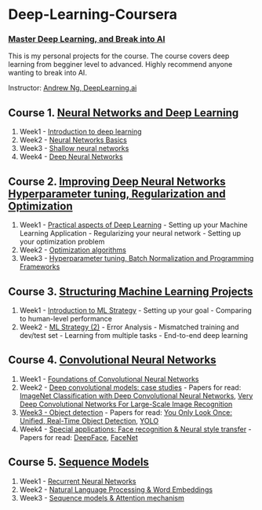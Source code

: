 # Deep-Learning-Coursera
### [Master Deep Learning, and Break into AI](https://www.coursera.org/specializations/deep-learning)

This is my personal projects for the course. The course covers deep learning from begginer level to advanced. Highly recommend anyone wanting to break into AI. 

Instructor: [Andrew Ng, DeepLearning.ai]()

 ## Course 1. [Neural Networks and Deep Learning](https://www.youtube.com/watch?v=CS4cs9xVecg&list=PLkDaE6sCZn6Ec-XTbcX1uRg2_u4xOEky0)
 
1. Week1 - [Introduction to deep learning](https://github.com/nmandal/Deep-Learning-Coursera/tree/master/Neural%20Networks%20and%20Deep%20Learning)
2. Week2 - [Neural Networks Basics](https://github.com/nmandal/Deep-Learning-Coursera/tree/master/Neural%20Networks%20and%20Deep%20Learning)
3. Week3 - [Shallow neural networks](https://github.com/nmandal/Deep-Learning-Coursera/tree/master/Neural%20Networks%20and%20Deep%20Learning)
4. Week4 - [Deep Neural Networks](https://github.com/nmandal/Deep-Learning-Coursera/tree/master/Neural%20Networks%20and%20Deep%20Learning)

## Course 2. [Improving Deep Neural Networks Hyperparameter tuning, Regularization and Optimization](https://www.youtube.com/watch?v=1waHlpKiNyY&list=PLkDaE6sCZn6Hn0vK8co82zjQtt3T2Nkqc)

1. Week1 - [Practical aspects of Deep Learning](https://github.com/nmandal/Deep-Learning-Coursera/tree/master/Improving%20Deep%20Neural%20Networks%20Hyperparameter%20tuning%2C%20Regularization%20and%20Optimization)
         - Setting up your Machine Learning Application
         - Regularizing your neural network
         - Setting up your optimization problem
2. Week2 - [Optimization algorithms](https://github.com/nmandal/Deep-Learning-Coursera/tree/master/Improving%20Deep%20Neural%20Networks%20Hyperparameter%20tuning%2C%20Regularization%20and%20Optimization)
3. Week3 - [Hyperparameter tuning, Batch Normalization and Programming Frameworks](https://github.com/nmandal/Deep-Learning-Coursera/tree/master/Improving%20Deep%20Neural%20Networks%20Hyperparameter%20tuning%2C%20Regularization%20and%20Optimization)

## Course 3. [Structuring Machine Learning Projects](https://www.youtube.com/watch?v=dFX8k1kXhOw&list=PLkDaE6sCZn6E7jZ9sN_xHwSHOdjUxUW_b)

1. Week1 - [Introduction to ML Strategy](https://github.com/nmandal/Deep-Learning-Coursera/blob/master/Structuring%20Machine%20Learning%20Projects/Week%201%20Quiz%20-%20Bird%20recognition%20in%20the%20city%20of%20Peacetopia%20(case%20study).md)
         - Setting up your goal
         - Comparing to human-level performance
2. Week2 - [ML Strategy (2)](https://github.com/nmandal/Deep-Learning-Coursera/blob/master/Structuring%20Machine%20Learning%20Projects/Week%202%20Quiz%20-%20Autonomous%20driving%20(case%20study).md)
         - Error Analysis
         - Mismatched training and dev/test set
         - Learning from multiple tasks
         - End-to-end deep learning
         
 ## Course 4. [Convolutional Neural Networks](https://www.youtube.com/watch?v=ArPaAX_PhIs&list=PLkDaE6sCZn6Gl29AoE31iwdVwSG-KnDzF)
 
 1. Week1 - [Foundations of Convolutional Neural Networks](https://github.com/nmandal/Deep-Learning-Coursera/tree/master/Convolutionary%20Neural%20Networks/Week1)
 2. Week2 - [Deep convolutional models: case studies](https://github.com/nmandal/Deep-Learning-Coursera/tree/master/Convolutionary%20Neural%20Networks/Week2) - Papers for read:  [ImageNet Classification with Deep Convolutional
Neural Networks](https://papers.nips.cc/paper/4824-imagenet-classification-with-deep-convolutional-neural-networks.pdf), [Very Deep Convolutional Networks For Large-Scale Image Recognition](https://arxiv.org/pdf/1409.1556.pdf)
 3. [Week3 - Object detection](https://github.com/nmandal/Deep-Learning-Coursera/tree/master/Convolutionary%20Neural%20Networks/Week3/Car%20detection%20for%20Autonomous%20Driving) - Papers for read: [You Only Look Once:
Unified, Real-Time Object Detection](https://arxiv.org/pdf/1506.02640.pdf), [YOLO](https://arxiv.org/pdf/1612.08242.pdf)
 4. Week4 - [Special applications: Face recognition & Neural style transfer](https://github.com/nmandal/Deep-Learning-Coursera/tree/master/Convolutionary%20Neural%20Networks/Week4) - Papers for read: [DeepFace](https://www.cs.toronto.edu/~ranzato/publications/taigman_cvpr14.pdf), [FaceNet](https://www.cv-foundation.org/openaccess/content_cvpr_2015/papers/Schroff_FaceNet_A_Unified_2015_CVPR_paper.pdf)
 
 ## Course 5. [Sequence Models](https://www.youtube.com/watch?v=DejHQYAGb7Q&list=PLkDaE6sCZn6F6wUI9tvS_Gw1vaFAx6rd6)
 1. Week1 - [Recurrent Neural Networks](https://github.com/nmandal/Deep-Learning-Coursera/tree/master/Sequence%20Models/Week1)
 2. Week2 - [Natural Language Processing & Word Embeddings](https://github.com/nmandal/Deep-Learning-Coursera/tree/master/Sequence%20Models/Week2)
 3. Week3 - [Sequence models & Attention mechanism](https://github.com/nmandal/Deep-Learning-Coursera/tree/master/Sequence%20Models/Week3)

